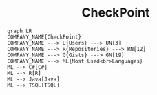 <h1 align="center">CheckPoint</h1>

```mermaid
graph LR
COMPANY_NAME{CheckPoint}
COMPANY_NAME ---> U{Users} ---> UN[3]
COMPANY_NAME ---> R{Repositories} ---> RN[12]
COMPANY_NAME ---> G{Gists} ---> GN[19]
COMPANY_NAME ---> ML{Most Used<br>Languages}
ML --> C#[C#]
ML --> R[R]
ML --> Java[Java]
ML --> TSQL[TSQL]
```
